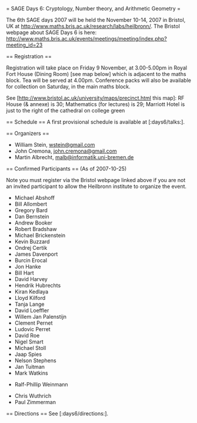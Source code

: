 = SAGE Days 6: Cryptology, Number theory, and Arithmetic Geometry =

The 6th SAGE days 2007 will be held the November 10-14, 2007 in Bristol, UK at http://www.maths.bris.ac.uk/research/labs/heilbronn/.
The Bristol webpage about SAGE Days 6 is here:
    http://www.maths.bris.ac.uk/events/meetings/meeting/index.php?meeting_id=23

== Registration ==

Registration will take place on Friday 9 November, at 3.00-5.00pm in Royal Fort House (Dining Room) [see map below] which is
adjacent to the maths block. Tea will be served at 4.00pm. Conference packs will also be available for collection on Saturday, in the
main maths block.

See [http://www.bristol.ac.uk/university/maps/precinct.html this map]:
RF House (& annexe) is 30; Mathematics (for lectures) is 29; Marriott Hotel is just to the right of the cathedral on college green


== Schedule ==
A first provisional schedule is available at [:days6/talks:].

== Organizers ==

 * William Stein, wstein@gmail.com
 * John Cremona, john.cremona@gmail.com
 * Martin Albrecht, malb@informatik.uni-bremen.de

== Confirmed Participants ==
(As of 2007-10-25)

Note you must register via the Bristol webpage linked above if you are not an invited participant to allow the Heilbronn institute to organize the event.

 + Michael Abshoff 
 + Bill Allombert
 + Gregory Bard
 + Dan Bernstein
 + Andrew Booker 
 + Robert Bradshaw
 + Michael Brickenstein
 + Kevin Buzzard   	  	  	 
 + Ondrej Certik
 + James Davenport	 
 + Burcin Erocal  
 + Jon Hanke
 + Bill Hart 
 + David Harvey
 + Hendrik Hubrechts  	  	  	 
 + Kiran Kedlaya
 + Lloyd Kilford
 + Tanja Lange
 + David Loeffler  	 
 + Willem Jan Palenstijn
 + Clement Pernet 	
 + Ludovic Perret
 + David Roe 
 + Nigel Smart  	 
 + Michael Stoll
 + Jaap Spies 
 + Nelson Stephens
 + Jan Tuitman
 + Mark Watkins
 * Ralf-Phillip Weinmann
 + Chris Wuthrich
 + Paul Zimmerman


== Directions ==
See [:days6/directions:].
